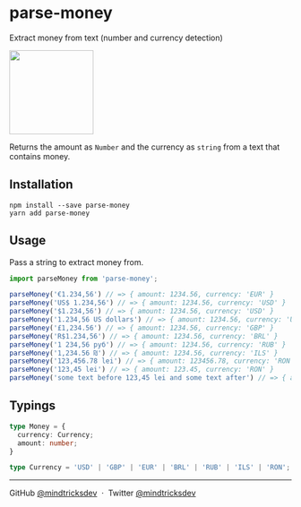 # parse-money
Extract money from text (number and currency detection)

<img src="https://raw.githubusercontent.com/mindtricksdev/parse-money/master/logo/banner.svg" width="150px">

Returns the amount as `Number` and the currency as `string` from a text that contains money.


## Installation

```shell
npm install --save parse-money
yarn add parse-money
```

## Usage

Pass a string to extract money from.

```js
import parseMoney from 'parse-money';

parseMoney('€1.234,56') // => { amount: 1234.56, currency: 'EUR' }
parseMoney('US$ 1.234,56') // => { amount: 1234.56, currency: 'USD' }
parseMoney('$1.234,56') // => { amount: 1234.56, currency: 'USD' }
parseMoney('1.234,56 US dollars') // => { amount: 1234.56, currency: 'USD' }
parseMoney('£1,234.56') // => { amount: 1234.56, currency: 'GBP' }
parseMoney('R$1.234,56') // => { amount: 1234.56, currency: 'BRL' }
parseMoney('1 234,56 руб') // => { amount: 1234.56, currency: 'RUB' }
parseMoney('1,234.56 ₪') // => { amount: 1234.56, currency: 'ILS' }
parseMoney('123,456.78 lei') // => { amount: 123456.78, currency: 'RON' }
parseMoney('123,45 lei') // => { amount: 123.45, currency: 'RON' }
parseMoney('some text before 123,45 lei and some text after') // => { amount: 123.45, currency: 'RON' }
```

## Typings

```ts
type Money = {
  currency: Currency;
  amount: number;
}

type Currency = 'USD' | 'GBP' | 'EUR' | 'BRL' | 'RUB' | 'ILS' | 'RON';
```

---

GitHub [@mindtricksdev](https://github.com/mindtricksdev) &nbsp;&middot;&nbsp;
Twitter [@mindtricksdev](https://twitter.com/mindtricksdev)
